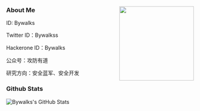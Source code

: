 ### About Me<img align='right' src="https://profile-counter.glitch.me/bywalks/count.svg" width="200">
ID: Bywalks

Twitter ID：Bywalkss

Hackerone ID：Bywalks

公众号：攻防有道

研究方向：安全蓝军、安全开发

### Github Stats

![Bywalks's GitHub Stats](https://github-readme-stats-steel-omega.vercel.app/api?username=bywalks)

